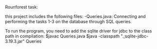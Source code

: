 Rounforest task:

this project includes the following files:
-Queries.java: Connecting and performing the tasks 1-3 on the database through SQL queries.

To run the program, you need to add the sqlite driver for jdbc to the class path in compilation:
$javac Queries.java
$java -classpath ".;sqlite-jdbc-3.19.3.jar" Queries
